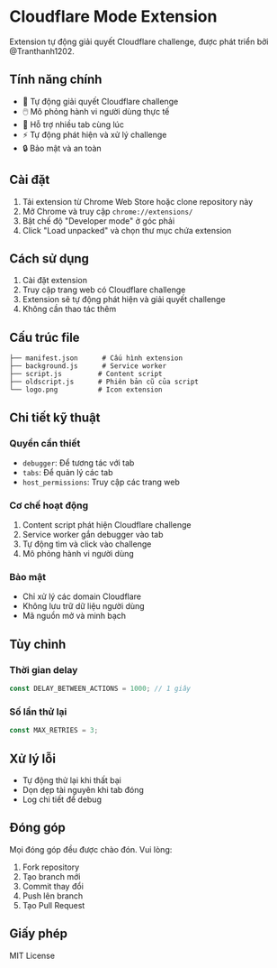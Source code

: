 # Cloudflare Mode Extension

Extension tự động giải quyết Cloudflare challenge, được phát triển bởi @Tranthanh1202.

## Tính năng chính

- 🔄 Tự động giải quyết Cloudflare challenge
- 🖱️ Mô phỏng hành vi người dùng thực tế
- 📑 Hỗ trợ nhiều tab cùng lúc
- ⚡ Tự động phát hiện và xử lý challenge
- 🔒 Bảo mật và an toàn

## Cài đặt

1. Tải extension từ Chrome Web Store hoặc clone repository này
2. Mở Chrome và truy cập `chrome://extensions/`
3. Bật chế độ "Developer mode" ở góc phải
4. Click "Load unpacked" và chọn thư mục chứa extension

## Cách sử dụng

1. Cài đặt extension
2. Truy cập trang web có Cloudflare challenge
3. Extension sẽ tự động phát hiện và giải quyết challenge
4. Không cần thao tác thêm

## Cấu trúc file

```
├── manifest.json      # Cấu hình extension
├── background.js      # Service worker
├── script.js         # Content script
├── oldscript.js      # Phiên bản cũ của script
└── logo.png          # Icon extension
```

## Chi tiết kỹ thuật

### Quyền cần thiết
- `debugger`: Để tương tác với tab
- `tabs`: Để quản lý các tab
- `host_permissions`: Truy cập các trang web

### Cơ chế hoạt động
1. Content script phát hiện Cloudflare challenge
2. Service worker gắn debugger vào tab
3. Tự động tìm và click vào challenge
4. Mô phỏng hành vi người dùng

### Bảo mật
- Chỉ xử lý các domain Cloudflare
- Không lưu trữ dữ liệu người dùng
- Mã nguồn mở và minh bạch

## Tùy chỉnh

### Thời gian delay
```javascript
const DELAY_BETWEEN_ACTIONS = 1000; // 1 giây
```

### Số lần thử lại
```javascript
const MAX_RETRIES = 3;
```

## Xử lý lỗi

- Tự động thử lại khi thất bại
- Dọn dẹp tài nguyên khi tab đóng
- Log chi tiết để debug

## Đóng góp

Mọi đóng góp đều được chào đón. Vui lòng:
1. Fork repository
2. Tạo branch mới
3. Commit thay đổi
4. Push lên branch
5. Tạo Pull Request

## Giấy phép

MIT License
